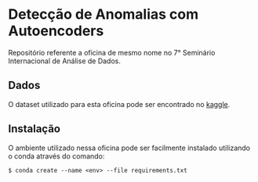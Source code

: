 # Detecção de Anomalias com Autoencoders

Repositório referente a oficina de mesmo nome no 7° Seminário Internacional de Análise de Dados.

## Dados

O dataset utilizado para esta oficina pode ser encontrado no [kaggle](https://www.kaggle.com/mlg-ulb/creditcardfraud).

## Instalação

O ambiente utilizado nessa oficina pode ser facilmente instalado utilizando o conda através do comando:

```` 
$ conda create --name <env> --file requirements.txt
````
